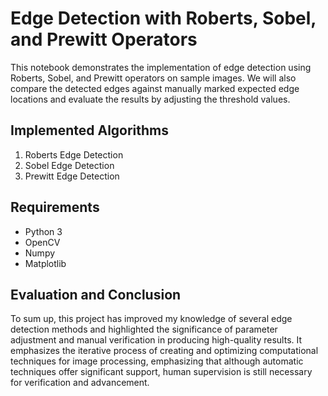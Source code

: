 # Edge Detection with Roberts, Sobel, and Prewitt Operators

This notebook demonstrates the implementation of edge detection using Roberts, Sobel, and Prewitt operators on sample images. We will also compare the detected edges against manually marked expected edge locations and evaluate the results by adjusting the threshold values.

## Implemented Algorithms

1. Roberts Edge Detection
2. Sobel Edge Detection
3. Prewitt Edge Detection

## Requirements

- Python 3
- OpenCV
- Numpy
- Matplotlib

## Evaluation and Conclusion

To sum up, this project has improved my knowledge of several edge detection methods and highlighted the significance of parameter adjustment and manual verification in producing high-quality results. It emphasizes the iterative process of creating and optimizing computational techniques for image processing, emphasizing that although automatic techniques offer significant support, human supervision is still necessary for verification and advancement.
